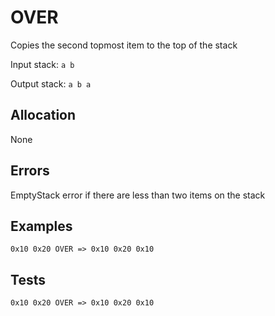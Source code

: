 # OVER

Copies the second topmost item to the top of the stack

Input stack: `a b`

Output stack: `a b a`

## Allocation

None

## Errors

EmptyStack error if there are less than two items on the stack

## Examples

```
0x10 0x20 OVER => 0x10 0x20 0x10
```

## Tests

```
0x10 0x20 OVER => 0x10 0x20 0x10
```